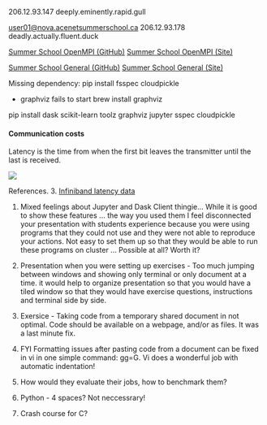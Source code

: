 206.12.93.147
deeply.eminently.rapid.gull

user01@nova.acenetsummerschool.ca
206.12.93.178
deadly.actually.fluent.duck

[Summer School OpenMPI (GitHub)](https://github.com/acenet-arc/ACENET_Summer_School_OpenMP)
[Summer School OpenMPI (Site)](https://acenet-arc.github.io/ACENET_Summer_School_OpenMP)


[Summer School General (GitHub)](https://github.com/acenet-arc/ACENET_Summer_School_General)
[Summer School General (Site)](https://acenet-arc.github.io/ACENET_Summer_School_General)

Missing dependency:
pip install fsspec cloudpickle
- graphviz fails to start
brew install graphviz

pip install dask scikit-learn toolz graphviz jupyter sspec cloudpickle


#### Communication costs

Latency is the time from when the first bit leaves the transmitter until the last is received.

![ ](../fig/latency.svg)

References.
3. [Infiniband latency data](https://doi.org/10.5815/ijcnis.2016.10.02)


1. Mixed feelings about Jupyter and Dask Client thingie... While it is good to show these features ... the way you used them I feel disconnected your presentation with students experience because you were using programs that they could not use and they were not able to reproduce your actions.
   Not easy to set them up so that they would be able to run these programs on cluster ... Possible at all? Worth it?

2. Presentation when you were setting up exercises - Too much jumping between windows and showing only terminal or only document at a time. it would help to organize presentation so that you would have a tiled window so that they would have exercise questions, instructions and terminal side by side.


3. Exersice - Taking code from a temporary shared document in not optimal. Code should be available on a webpage, and/or as files. It was a last minute fix.

4. FYI Formatting issues after pasting code from a document can be fixed in vi in one simple command: gg=G. Vi does a wonderful job with automatic indentation!

5. How would they evaluate their jobs, how to benchmark them?

5. Python - 4 spaces? Not neccessrary!

6. Crash course for C?
